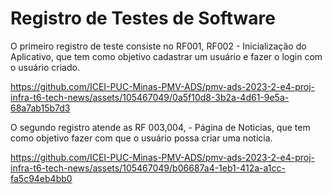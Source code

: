 # Registro de Testes de Software

O primeiro registro de teste consiste no RF001, RF002 - Inicialização do Aplicativo, que tem como objetivo cadastrar um usuário e fazer o login com o usuário criado. 

https://github.com/ICEI-PUC-Minas-PMV-ADS/pmv-ads-2023-2-e4-proj-infra-t6-tech-news/assets/105467049/0a5f10d8-3b2a-4d61-9e5a-68a7ab15b7d3

O segundo registro atende as RF 003,004, - Página de Noticias, que tem como objetivo fazer com que o usuário possa criar uma noticia.

https://github.com/ICEI-PUC-Minas-PMV-ADS/pmv-ads-2023-2-e4-proj-infra-t6-tech-news/assets/105467049/b06687a4-1eb1-412a-a1cc-fa5c94eb4bb0


